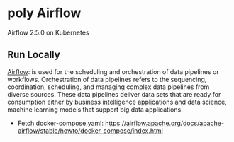 # poly Airflow
Airflow 2.5.0 on Kubernetes

## Run Locally

[Airflow](https://airflow.apache.org/docs/apache-airflow/stable/howto/docker-compose/index.html): is used for the scheduling and orchestration of data pipelines or workflows. Orchestration of data pipelines refers to the sequencing, coordination, scheduling, and managing complex data pipelines from diverse sources. These data pipelines deliver data sets that are ready for consumption either by business intelligence applications and data science, machine learning models that support big data applications.

* Fetch docker-compose.yaml: https://airflow.apache.org/docs/apache-airflow/stable/howto/docker-compose/index.html